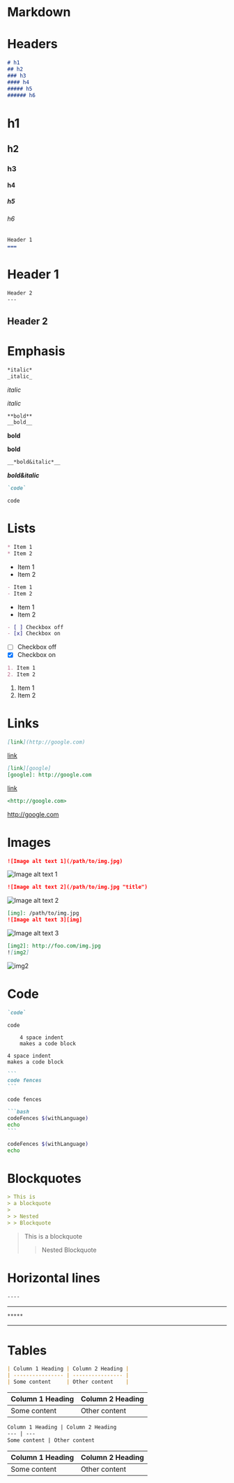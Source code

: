 Markdown
===

# Headers

```markdown
# h1
## h2
### h3
#### h4
##### h5
###### h6
```

# h1
## h2
### h3
#### h4
##### h5
###### h6

```markdown
Header 1
===
```

Header 1
===


```markdown
Header 2
---
```

Header 2
---

# Emphasis

```markdown
*italic*
_italic_
```

*italic*

_italic_

```markdown
**bold**
__bold__
```

**bold**

__bold__

```markdown
__*bold&italic*__
```

__*bold&italic*__

```markdown
`code`
```

`code`


# Lists

```markdown
* Item 1
* Item 2
```

* Item 1
* Item 2

```markdown
- Item 1
- Item 2
```

- Item 1
- Item 2

```markdown
- [ ] Checkbox off
- [x] Checkbox on
```

- [ ] Checkbox off
- [x] Checkbox on

```markdown
1. Item 1
2. Item 2
```

1. Item 1
2. Item 2


# Links

```markdown
[link](http://google.com)
```

[link](http://google.com)

```markdown
[link][google]
[google]: http://google.com
```

[link](http://google.com)

```markdown
<http://google.com>
```

<http://google.com>


# Images

```markdown
![Image alt text 1](/path/to/img.jpg)
```

![Image alt text 1](resources/retire.jpg)


```markdown
![Image alt text 2](/path/to/img.jpg "title")
```

![Image alt text 2](resources/retire.jpg "retire.jpg")


```markdown
[img]: /path/to/img.jpg
![Image alt text 3][img]
```

[img]: (resources/retire.jpg)
![Image alt text 3][img]


```markdown
[img2]: http://foo.com/img.jpg
![img2]
```

[img2]: https://www.pinnacleadvisory.com/wp-content/uploads/2017/08/retirement-1000x500.jpg
![img2]


# Code

```markdown
`code`
```

`code`

```
    4 space indent
    makes a code block
```
    4 space indent
    makes a code block


~~~markdown
```
code fences
```
~~~

```
code fences
```


~~~markdown
```bash
codeFences $(withLanguage)
echo
```
~~~

```bash
codeFences $(withLanguage)
echo 
```


# Blockquotes

```markdown
> This is
> a blockquote
>
> > Nested
> > Blockquote
```

> This is
> a blockquote
>
> > Nested
> > Blockquote


# Horizontal lines

```markdown
----
```

------

```markdown
*****
```

*****

# Tables

```markdown
| Column 1 Heading | Column 2 Heading |
| ---------------- | ---------------- |
| Some content     | Other content    |
```

| Column 1 Heading | Column 2 Heading |
| ---------------- | ---------------- |
| Some content     | Other content    |

```markdown
Column 1 Heading | Column 2 Heading
--- | ---
Some content | Other content
```

Column 1 Heading | Column 2 Heading
--- | ---
Some content | Other content
